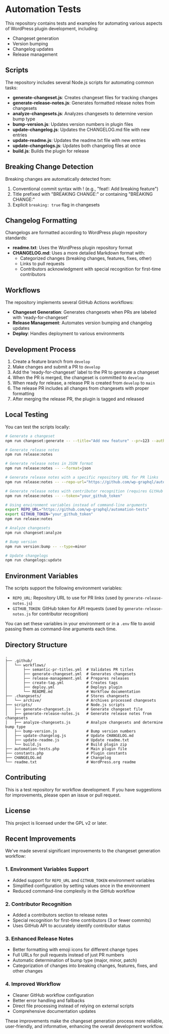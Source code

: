 # Automation Tests

This repository contains tests and examples for automating various aspects of WordPress plugin development, including:

- Changeset generation
- Version bumping
- Changelog updates
- Release management

## Scripts

The repository includes several Node.js scripts for automating common tasks:

- **generate-changeset.js**: Creates changeset files for tracking changes
- **generate-release-notes.js**: Generates formatted release notes from changesets
- **analyze-changesets.js**: Analyzes changesets to determine version bump type
- **bump-version.js**: Updates version numbers in plugin files
- **update-changelog.js**: Updates the CHANGELOG.md file with new entries
- **update-readme.js**: Updates the readme.txt file with new entries
- **update-changelogs.js**: Updates both changelog files at once
- **build.js**: Builds the plugin for release

## Breaking Change Detection

Breaking changes are automatically detected from:

1. Conventional commit syntax with ! (e.g., "feat!: Add breaking feature")
2. Title prefixed with "BREAKING CHANGE:" or containing "BREAKING CHANGE:"
3. Explicit `breaking: true` flag in changesets

## Changelog Formatting

Changelogs are formatted according to WordPress plugin repository standards:

- **readme.txt**: Uses the WordPress plugin repository format
- **CHANGELOG.md**: Uses a more detailed Markdown format with:
  - Categorized changes (breaking changes, features, fixes, other)
  - Links to pull requests
  - Contributors acknowledgment with special recognition for first-time contributors

## Workflows

The repository implements several GitHub Actions workflows:

- **Changeset Generation**: Generates changesets when PRs are labeled with 'ready-for-changeset'
- **Release Management**: Automates version bumping and changelog updates
- **Deploy**: Handles deployment to various environments

## Development Process

1. Create a feature branch from `develop`
2. Make changes and submit a PR to `develop`
3. Add the 'ready-for-changeset' label to the PR to generate a changeset
4. When the PR is merged, the changeset is committed to `develop`
5. When ready for release, a release PR is created from `develop` to `main`
6. The release PR includes all changes from changesets with proper formatting
7. After merging the release PR, the plugin is tagged and released

## Local Testing

You can test the scripts locally:

```bash
# Generate a changeset
npm run changeset:generate -- --title="Add new feature" --pr=123 --author="username" --type="feat"

# Generate release notes
npm run release:notes

# Generate release notes in JSON format
npm run release:notes -- --format=json

# Generate release notes with a specific repository URL for PR links
npm run release:notes -- --repo-url="https://github.com/wp-graphql/automation-tests"

# Generate release notes with contributor recognition (requires GitHub token)
npm run release:notes -- --token="your_github_token"

# Using environment variables instead of command-line arguments
export REPO_URL="https://github.com/wp-graphql/automation-tests"
export GITHUB_TOKEN="your_github_token"
npm run release:notes

# Analyze changesets
npm run changeset:analyze

# Bump version
npm run version:bump -- --type=minor

# Update changelogs
npm run changelogs:update
```

## Environment Variables

The scripts support the following environment variables:

- `REPO_URL`: Repository URL to use for PR links (used by `generate-release-notes.js`)
- `GITHUB_TOKEN`: GitHub token for API requests (used by `generate-release-notes.js` for contributor recognition)

You can set these variables in your environment or in a `.env` file to avoid passing them as command-line arguments each time.

## Directory Structure

```
.
├── .github/
│   └── workflows/
│       ├── semantic-pr-titles.yml  # Validates PR titles
│       ├── generate-changeset.yml  # Generates changesets
│       ├── release-management.yml  # Prepares releases
│       ├── create-tag.yml          # Creates tags
│       ├── deploy.yml              # Deploys plugin
│       └── README.md               # Workflow documentation
├── .changesets/                    # Stores changesets
│   └── archive/                    # Archives processed changesets
├── scripts/                        # Node.js scripts
│   ├── generate-changeset.js       # Generate changeset file
│   ├── generate-release-notes.js   # Generate release notes from changesets
│   ├── analyze-changesets.js       # Analyze changesets and determine bump type
│   ├── bump-version.js             # Bump version numbers
│   ├── update-changelog.js         # Update CHANGELOG.md
│   ├── update-readme.js            # Update readme.txt
│   └── build.js                    # Build plugin zip
├── automation-tests.php            # Main plugin file
├── constants.php                   # Plugin constants
├── CHANGELOG.md                    # Changelog
└── readme.txt                      # WordPress.org readme
```

## Contributing

This is a test repository for workflow development. If you have suggestions for improvements, please open an issue or pull request.

## License

This project is licensed under the GPL v2 or later.

## Recent Improvements

We've made several significant improvements to the changeset generation workflow:

### 1. Environment Variables Support
- Added support for `REPO_URL` and `GITHUB_TOKEN` environment variables
- Simplified configuration by setting values once in the environment
- Reduced command-line complexity in the GitHub workflow

### 2. Contributor Recognition
- Added a contributors section to release notes
- Special recognition for first-time contributors (3 or fewer commits)
- Uses GitHub API to accurately identify contributor status

### 3. Enhanced Release Notes
- Better formatting with emoji icons for different change types
- Full URLs for pull requests instead of just PR numbers
- Automatic determination of bump type (major, minor, patch)
- Categorization of changes into breaking changes, features, fixes, and other changes

### 4. Improved Workflow
- Cleaner GitHub workflow configuration
- Better error handling and fallbacks
- Direct file processing instead of relying on external scripts
- Comprehensive documentation updates

These improvements make the changeset generation process more reliable, user-friendly, and informative, enhancing the overall development workflow. 

